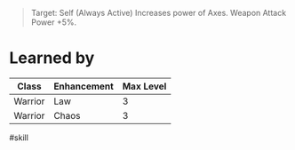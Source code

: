 >Target: Self (Always Active)
>Increases power of Axes.
>Weapon Attack Power +5%.
# Learned by
| Class   | Enhancement | Max Level |
| ------- | ----------- | --------- |
| Warrior | Law         | 3         |
| Warrior | Chaos       | 3         |

#skill 